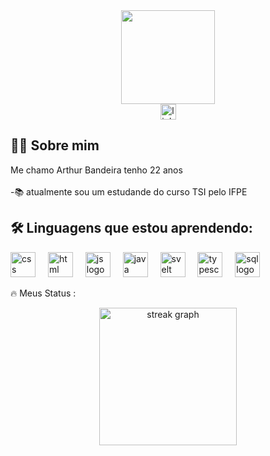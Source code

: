 <div align="center">
  <img height="150" src="https://media.giphy.com/media/M9gbBd9nbDrOTu1Mqx/giphy.gif"  />
</div>

<div align="center">
 <a href="https://www.linkedin.com/in/arthur-bandeira-9b95ba29a/"><img src="https://img.shields.io/static/v1?message=LinkedIn&logo=linkedin&label=&color=0077B5&logoColor=white&labelColor=&style=for-the-badge" height="25" alt="linkedin logo"   /> </a>
</div>

## 👩‍💻 Sobre mim

<p align="left">Me chamo Arthur Bandeira tenho 22 anos<br><br> -📚 atualmente sou um estudande do curso TSI pelo IFPE<br> </p>

## 🛠 Linguagens que estou aprendendo:

<div align="left">
  <img src="https://cdn.jsdelivr.net/gh/devicons/devicon@latest/icons/css3/css3-original-wordmark.svg" height="40" alt="css logo"  />
  <img width="12" />
  <img src="https://cdn.jsdelivr.net/gh/devicons/devicon@latest/icons/html5/html5-original-wordmark.svg" height="40" alt="html logo"  />
  <img width="12" />
 <img src="https://cdn.jsdelivr.net/gh/devicons/devicon@latest/icons/javascript/javascript-original.svg" height="40" alt="js logo"  />
  <img width="12" />
 <img src="https://cdn.jsdelivr.net/gh/devicons/devicon@latest/icons/java/java-original-wordmark.svg" height="40" alt="java logo"  />
  <img width="12" />
  <img src="https://cdn.jsdelivr.net/gh/devicons/devicon@latest/icons/svelte/svelte-original.svg" height="40" alt="svelt logo"  />
  <img width="12" />
  <img src="https://cdn.jsdelivr.net/gh/devicons/devicon@latest/icons/typescript/typescript-original.svg" height="40" alt="typescript logo"  />
  <img width="12" />
  <img src="https://cdn.jsdelivr.net/gh/devicons/devicon@latest/icons/mysql/mysql-original-wordmark.svg" height="40" alt="sql logo"  />
  <img width="12" />
</div>

🔥 Meus Status :

<div align="center">
  <img src="https://streak-stats.demolab.com?user=arthurbandeira12&locale=en&mode=daily&theme=dark&hide_border=false&border_radius=5&order=3" height="220" alt="streak graph"  />
</div>

